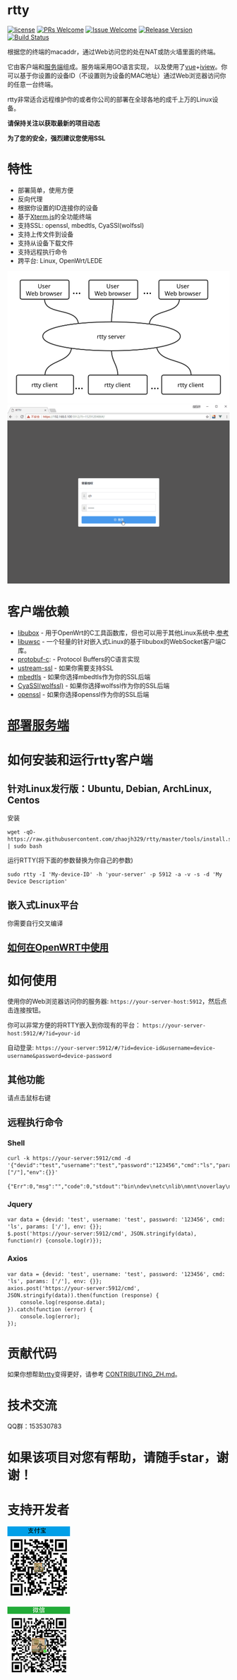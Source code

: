 # rtty

[1]: https://img.shields.io/badge/license-LGPL2-brightgreen.svg?style=plastic
[2]: /LICENSE
[3]: https://img.shields.io/badge/PRs-welcome-brightgreen.svg?style=plastic
[4]: https://github.com/zhaojh329/rtty/pulls
[5]: https://img.shields.io/badge/Issues-welcome-brightgreen.svg?style=plastic
[6]: https://github.com/zhaojh329/rtty/issues/new
[7]: https://img.shields.io/badge/release-5.1.0-blue.svg?style=plastic
[8]: https://github.com/zhaojh329/rtty/releases
[9]: https://travis-ci.org/zhaojh329/rtty.svg?branch=master
[10]: https://travis-ci.org/zhaojh329/rtty

[![license][1]][2]
[![PRs Welcome][3]][4]
[![Issue Welcome][5]][6]
[![Release Version][7]][8]
[![Build Status][9]][10]

[Xterm.js]: https://github.com/xtermjs/xterm.js
[libubox]: https://git.openwrt.org/?p=project/libubox.git
[libuwsc]: https://github.com/zhaojh329/libuwsc
[ustream-ssl]: https://git.openwrt.org/?p=project/ustream-ssl.git
[openssl]: https://github.com/openssl/openssl
[mbedtls]: https://github.com/ARMmbed/mbedtls
[CyaSSl(wolfssl)]: https://github.com/wolfSSL/wolfssl
[vue]: https://github.com/vuejs/vue
[iview]: https://github.com/iview/iview
[protobuf-c]: https://github.com/protobuf-c/protobuf-c

根据您的终端的macaddr，通过Web访问您的处在NAT或防火墙里面的终端。

它由客户端和[服务端](https://github.com/zhaojh329/rttys)组成。服务端采用GO语言实现，
以及使用了[vue]+[iview]。你可以基于你设置的设备ID（不设置则为设备的MAC地址）通过Web浏览器访问你的任意一台终端。

rtty非常适合远程维护你的或者你公司的部署在全球各地的成千上万的Linux设备。

**请保持关注以获取最新的项目动态**

**为了您的安全，强烈建议您使用SSL**

# 特性
* 部署简单，使用方便
* 反向代理
* 根据你设置的ID连接你的设备
* 基于[Xterm.js]的全功能终端
* 支持SSL: openssl, mbedtls, CyaSSl(wolfssl)
* 支持上传文件到设备
* 支持从设备下载文件
* 支持远程执行命令
* 跨平台: Linux, OpenWrt/LEDE

![](/rtty.svg)
![](/rtty-zh.f30806d.gif)

# 客户端依赖
* [libubox] - 用于OpenWrt的C工具函数库，但也可以用于其他Linux系统中.[参考](https://wiki.openwrt.org/doc/techref/libubox)
* [libuwsc] - 一个轻量的针对嵌入式Linux的基于libubox的WebSocket客户端C库。
* [protobuf-c]: - Protocol Buffers的C语言实现
* [ustream-ssl] - 如果你需要支持SSL
* [mbedtls] - 如果你选择mbedtls作为你的SSL后端
* [CyaSSl(wolfssl)] - 如果你选择wolfssl作为你的SSL后端
* [openssl] - 如果你选择openssl作为你的SSL后端

# [部署服务端](https://github.com/zhaojh329/rttys/blob/master/README_ZH.md)

# 如何安装和运行rtty客户端
## 针对Linux发行版：Ubuntu, Debian, ArchLinux, Centos
安装

    wget -qO- https://raw.githubusercontent.com/zhaojh329/rtty/master/tools/install.sh | sudo bash

运行RTTY(将下面的参数替换为你自己的参数)

    sudo rtty -I 'My-device-ID' -h 'your-server' -p 5912 -a -v -s -d 'My Device Description'

## 嵌入式Linux平台
你需要自行交叉编译

## [如何在OpenWRT中使用](/OPENWRT_ZH.md)

# 如何使用
使用你的Web浏览器访问你的服务器: `https://your-server-host:5912`，然后点击连接按钮。

你可以非常方便的将RTTY嵌入到你现有的平台： `https://your-server-host:5912/#/?id=your-id`

自动登录: `https://your-server:5912/#/?id=device-id&username=device-username&password=device-password`

## 其他功能
请点击鼠标右键

## 远程执行命令
### Shell

    curl -k https://your-server:5912/cmd -d '{"devid":"test","username":"test","password":"123456","cmd":"ls","params":["/"],"env":{}}'

    {"Err":0,"msg":"","code":0,"stdout":"bin\ndev\netc\nlib\nmnt\noverlay\nproc\nrom\nroot\nsbin\nsys\ntmp\nusr\nvar\nwww\n","stderr":""}

### Jquery

    var data = {devid: 'test', username: 'test', password: '123456', cmd: 'ls', params: ['/'], env: {}};
    $.post('https://your-server:5912/cmd', JSON.stringify(data), function(r) {console.log(r)});


### Axios

    var data = {devid: 'test', username: 'test', password: '123456', cmd: 'ls', params: ['/'], env: {}};
    axios.post('https://your-server:5912/cmd', JSON.stringify(data)).then(function (response) {
        console.log(response.data);
    }).catch(function (error) {
        console.log(error);
    });

# 贡献代码
如果你想帮助[rtty](https://github.com/zhaojh329/rtty)变得更好，请参考
[CONTRIBUTING_ZH.md](https://github.com/zhaojh329/rtty/blob/master/CONTRIBUTING_ZH.md)。

# 技术交流
QQ群：153530783

# 如果该项目对您有帮助，请随手star，谢谢！

# 支持开发者

![](/alipay-zh.png)

![](/wechat-zh.png)
